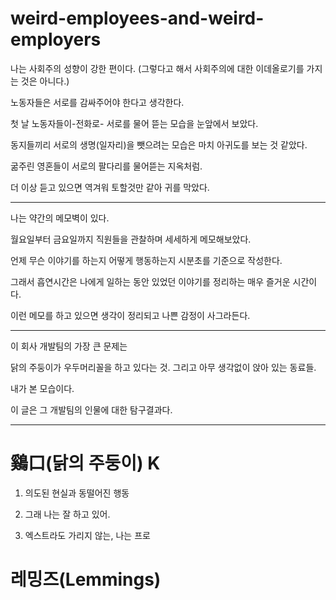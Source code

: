 weird-employees-and-weird-employers
===

나는 사회주의 성향이 강한 편이다. (그렇다고 해서 사회주의에 대한 이데올로기를 가지는 것은 아니다.)

노동자들은 서로를 감싸주어야 한다고 생각한다.

첫 날 노동자들이-전화로- 서로를 물어 뜯는 모습을 눈앞에서 보았다.

동지들끼리 서로의 생명(일자리)을 뺏으려는 모습은 마치 아귀도를 보는 것 같았다.

굶주린 영혼들이 서로의 팔다리를 물어뜯는 지옥처럼.

더 이상 듣고 있으면 역겨워 토할것만 같아 귀를 막았다.

---

나는 약간의 메모벽이 있다.

월요일부터 금요일까지 직원들을 관찰하며 세세하게 메모해보았다.

언제 무슨 이야기를 하는지 어떻게 행동하는지 시분초를 기준으로 작성한다.

그래서 흡연시간은 나에게 일하는 동안 있었던 이야기를 정리하는 매우 즐거운 시간이다.

이런 메모를 하고 있으면 생각이 정리되고 나쁜 감정이 사그라든다.

---

이 회사 개발팀의 가장 큰 문제는

닭의 주둥이가 우두머리꼴을 하고 있다는 것. 그리고 아무 생각없이 앉아 있는 동료들.

내가 본 모습이다.

이 글은 그 개발팀의 인물에 대한 탐구결과다.

---

#  鷄口(닭의 주둥이) K

1. 의도된 현실과 동떨어진 행동

2. 그래 나는 잘 하고 있어.

3. 엑스트라도 가리지 않는, 나는 프로

# 레밍즈(Lemmings)